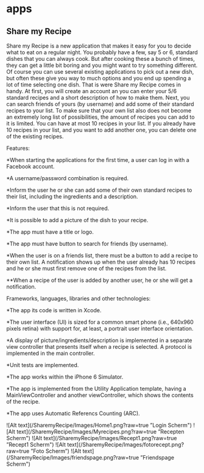 apps
====
Share my Recipe
-------
Share my Recipe is a new application that makes it easy for you to decide what to eat on a regular night. You probably have a few, say 5 or 6, standard dishes that you can always cook. But after cooking these a bunch of times, they can get a little bit boring and you might want to try something different. Of course you can use several existing applications to pick out a new dish, but often these give you way to much options and you end up spending a lot of time selecting one dish. That is were Share my Recipe comes in handy. At first, you will create an account an you can enter your 5/6 standard recipes and a short description of how to make them. Next, you can search friends of yours (by username) and add some of their standard recipes to your list. To make sure that your own list also does not become an extremely long list of possibilities, the amount of recipes you can add to it is limited. You can have at most 10 recipes in your list. If you already have 10 recipes in your list, and you want to add another one, you can delete one of the existing recipes.  


Features:

*When starting the applications for the first time, a user can log in with a Facebook account. 

*A username/password combination is required. 
 
*Inform the user he or she can add some of their own standard recipes to their list, including the ingredients and a description. 

*Inform the user that this is not required. 

*It is possible to add a picture of the dish to your recipe.

*The app must have a title or logo.

*The app must have button to search for friends (by username).

*When the user is on a friends list, there must be a button to add a recipe to their own list. A notification shows up when the user already has 10 recipes and he or she must first remove one of the recipes from the list. 

**When a recipe of the user is added by another user, he or she will get a notification. 

Frameworks, languages, libraries and other technologies:

*The app its code is written in Xcode. 

*The user interface (UI) is sized for a common smart phone (i.e., 640x960 pixels retina) with support for, at least, a portrait user interface orientation. 

*A display of picture/ingredients/description is implemented in a separate view controller that presents itself when a recipe is selected. A protocol is implemented in the main controller. 

*Unit tests are implemented.

*The app works within the iPhone 6 Simulator. 
 
*The app is implemented from the Utility Application template, having a MainViewController and another viewController, which shows the contents of the recipe.

*The app uses Automatic Referencs Counting (ARC). 

![Alt text](/SharemyRecipe/Images/Home1.png?raw=true ”Login Scherm")
![Alt text](/SharemyRecipe/Images/Myrecipes.png?raw=true ”Recepten Scherm")
![Alt text](/SharemyRecipe/Images/Recept1.png?raw=true ”Recept1 Scherm")
![Alt text](/SharemyRecipe/Images/fotorecept.png?raw=true ”Foto Scherm”)
![Alt text](/SharemyRecipe/Images/friendspage.png?raw=true ”Friendspage Scherm")